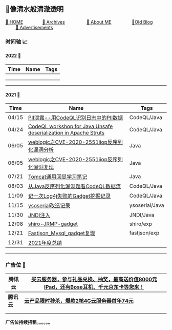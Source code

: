 ## 👋像清水般清澈透明

[🏯 HOME](https://sumsec.me/)&emsp;&emsp; &emsp;&emsp;[&#x1F4C1; Archives](./resources/Archives.md)  &emsp;&emsp; &emsp;&emsp; [&#x1F4E3; About ME](./resources/AboutMe.md) &emsp;&emsp;&emsp;&emsp;  [&#x1F4D2;Old Blog](https://old.sumsec.me)&emsp;&emsp; &emsp;&emsp; [&#x1F4CC; Advertisements](./resources/Advertisements.md)



### 时间轴 &#x1F4C8;



#### 2022  📅

| Time | Name | Tags |
| ---- | ---- | ---- |
|      |      |      |
|      |      |      |
|      |      |      |



---



#### 2021 📅

| Time  | Name                                                         | Tags           |
| ----- | ------------------------------------------------------------ | -------------- |
| 04/15 | [PII泄露--用CodeQL识别日志中的PII数据](./2021/PII泄露--用CodeQL识别日志中的PII数据.md) | CodeQL/Java    |
| 04/24 | [CodeQL workshop for Java Unsafe deserialization in Apache Struts](./2021/CodeQL-workshop-for-Java-Unsafe-deserialization-in-Apache-Struts.md) | CodeQL/Java    |
| 06/05 | [weblogic之CVE-2020-2551iiop反序列化漏洞分析](./2021/weblogic之CVE-2020-2551iiop反序列化漏洞分析.md) | Java           |
| 06/05 | [weblogic之CVE-2020-2551iiop反序列化漏洞复现](./2021/weblogic之CVE-2020-2551iiop反序列化漏洞复现.md) | Java           |
| 07/21 | [Tomcat通用回显学习笔记](./2021/Tomcat通用回显学习笔记.md)   | Java           |
| 08/03 | [从Java反序列化漏洞题看CodeQL数据流](./2021/从Java反序列化漏洞题看CodeQL数据流.md) | CodeQL/Java    |
| 11/09 | [记一次Log4j失败的Gadget挖掘记录](./2021/记一次Log4j失败的Gadget挖掘记录.md) | CodeQL/Java    |
| 11/15 | [ysoserial改造记录](./2021/ysoserial改造记录.md)             | ysoserial/Java |
| 11/30 | [JNDI注入](./2021/JNDI注入.md)                               | JNDI/Java      |
| 12/08 | [shiro-JRMP-gadget](./2021/shiro-JRMP-gadget.md)             | shiro/exp      |
| 12/21 | [Fastjson_Mysql_gadget复现](./2021/Fastjson_Mysql_gadget复现.md) | fastjson/exp   |
| 12/31 | [2021年度总结](./2021/2021年度总结.md)                       |                |



---

### 广告位 📑

| 腾讯云     | [买云服务器，参与礼品兑换、抽奖，最高送价值8000元IPad，还有Bose耳机、千元京东卡等您来！](https://curl.qcloud.com/ExHdaRF2) |
| ---------- | ------------------------------------------------------------ |
| **腾讯云** | [**云产品限时秒杀，爆款2核4G云服务器首年74元**](https://curl.qcloud.com/5RLkMR5O) |
|            |                                                              |
|            |                                                              |

**广告位持续招租。。。。。。**
